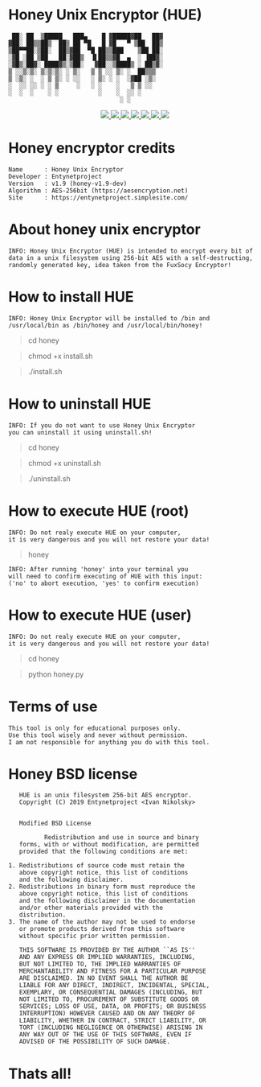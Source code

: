 # Honey Unix Encryptor (HUE)

     ██░ ██  ▒█████   ███▄    █ ▓█████▓██   ██▓
    ▓██░ ██▒▒██▒  ██▒ ██ ▀█   █ ▓█   ▀ ▒██  ██▒
    ▒██▀▀██░▒██░  ██▒▓██  ▀█ ██▒▒███    ▒██ ██░
    ░▓█ ░██ ▒██   ██░▓██▒  ▐▌██▒▒▓█  ▄  ░ ▐██▓░
    ░▓█▒░██▓░ ████▓▒░▒██░   ▓██░░▒████▒ ░ ██▒▓░
    ▒ ░░▒░▒░ ▒░▒░▒░ ░ ▒░   ▒ ▒ ░░ ▒░ ░  ██▒▒▒ 
    ▒ ░▒░ ░  ░ ▒ ▒░ ░ ░░   ░ ▒░ ░ ░  ░▓██ ░▒░ 
    ░  ░░ ░░ ░ ░ ▒     ░   ░ ░    ░   ▒ ▒ ░░  
    ░  ░  ░    ░ ░           ░    ░  ░░ ░     
                                   ░ ░ 

<p align="center">
  <a href="http://entynetproject.simplesite.com/">
    <img src="https://img.shields.io/badge/entynetproject-Ivan%20Nikolsky-blue.svg">
  </a>
  <a href="https://github.com/entynetproject/honey/releases">
    <img src="https://img.shields.io/github/release/entynetproject/honey.svg">
  </a>
  <a href="https://ru.m.wikipedia.org/wiki/Python">
    <img src="https://img.shields.io/badge/language-python-blue.svg">
 </a>
  <a href="https://github.com/entynetproject/honey">
      <img src="https://img.shields.io/badge/Algorithm-AES-256bit-red.svg?maxAge=2592000">
 </a>
  <a href="https://github.com/entynetproject/honey/issues?q=is%3Aissue+is%3Aclosed">
      <img src="https://img.shields.io/github/issues/entynetproject/copycat.svg">
  </a>
  <a href="https://github.com/entynetproject/honey/wiki">
      <img src="https://img.shields.io/badge/wiki%20-honey-lightgrey.svg">
 </a>
  <a href="https://mobile.twitter.com/entynetproject">
    <img src="https://img.shields.io/badge/twitter-entynetproject-blue.svg">
 </a>
</p>

# Honey encryptor credits

    Name      : Honey Unix Encryptor
    Developer : Entynetproject
    Version   : v1.9 (honey-v1.9-dev)
    Algorithm : AES-256bit (https://aesencryption.net)
    Site      : https://entynetproject.simplesite.com/

# About honey unix encryptor

    INFO: Honey Unix Encryptor (HUE) is intended to encrypt every bit of 
    data in a unix filesystem using 256-bit AES with a self-destructing, 
    randomly generated key, idea taken from the FuxSocy Encryptor!

# How to install HUE

    INFO: Honey Unix Encryptor will be installed to /bin and
    /usr/local/bin as /bin/honey and /usr/local/bin/honey!

> cd honey

> chmod +x install.sh

> ./install.sh

# How to uninstall HUE

    INFO: If you do not want to use Honey Unix Encryptor
    you can uninstall it using uninstall.sh!

> cd honey

> chmod +x uninstall.sh

> ./uninstall.sh

# How to execute HUE (root)

    INFO: Do not realy execute HUE on your computer,
    it is very dangerous and you will not restore your data!

> honey

    INFO: After running 'honey' into your terminal you
    will need to confirm executing of HUE with this input: 
    ('no' to abort execution, 'yes' to confirm execution)

# How to execute HUE (user)

    INFO: Do not realy execute HUE on your computer,
    it is very dangerous and you will not restore your data!

> cd honey

> python honey.py

# Terms of use

    This tool is only for educational purposes only.
    Use this tool wisely and never without permission.
    I am not responsible for anything you do with this tool.

# Honey BSD license

       HUE is an unix filesystem 256-bit AES encryptor.
       Copyright (C) 2019 Entynetproject <Ivan Nikolsky>
 

       Modified BSD License
 
              Redistribution and use in source and binary
       forms, with or without modification, are permitted
       provided that the following conditions are met:
 
    1. Redistributions of source code must retain the
       above copyright notice, this list of conditions
       and the following disclaimer.
    2. Redistributions in binary form must reproduce the
       above copyright notice, this list of conditions
       and the following disclaimer in the documentation
       and/or other materials provided with the
       distribution.
    3. The name of the author may not be used to endorse
       or promote products derived from this software
       without specific prior written permission.
  
       THIS SOFTWARE IS PROVIDED BY THE AUTHOR ``AS IS''
       AND ANY EXPRESS OR IMPLIED WARRANTIES, INCLUDING,
       BUT NOT LIMITED TO, THE IMPLIED WARRANTIES OF
       MERCHANTABILITY AND FITNESS FOR A PARTICULAR PURPOSE
       ARE DISCLAIMED. IN NO EVENT SHALL THE AUTHOR BE
       LIABLE FOR ANY DIRECT, INDIRECT, INCIDENTAL, SPECIAL,
       EXEMPLARY, OR CONSEQUENTIAL DAMAGES (INCLUDING, BUT
       NOT LIMITED TO, PROCUREMENT OF SUBSTITUTE GOODS OR
       SERVICES; LOSS OF USE, DATA, OR PROFITS; OR BUSINESS
       INTERRUPTION) HOWEVER CAUSED AND ON ANY THEORY OF
       LIABILITY, WHETHER IN CONTRACT, STRICT LIABILITY, OR
       TORT (INCLUDING NEGLIGENCE OR OTHERWISE) ARISING IN
       ANY WAY OUT OF THE USE OF THIS SOFTWARE, EVEN IF
       ADVISED OF THE POSSIBILITY OF SUCH DAMAGE.

# Thats all!
